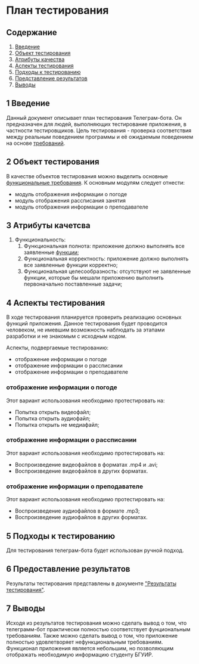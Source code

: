 # План тестирования

## Содержание
1. [Введение](#introduction)
2. [Объект тестирования](#items)
3. [Атрибуты качества](#quality)
5. [Аспекты тестирования](#features)
6. [Подходы к тестированию](#approach)
7. [Представление результатов](#pass)
8. [Выводы](#conclusion)

## 1 Введение <a name = "#introduction"></a>

Данный документ описывает план тестирования Телеграм-бота. Он предназначен для людей, выполняющих тестирование приложения, в частности тестировщиков. Цель тестирования - проверка соответствия между реальным поведением программы и её ожидаемым поведением на основе [требований](../SRS_ru.md).

## 2 Объект тестирования <a name = "#items"></a>

В качестве объектов тестирования можно выделить основные [функциональные требования](../SRS_ru.md). К основным модулям следует отнести:
* модуль отображения информации о погоде
* модуль отображения рассписания занятия
* модуль отображения информации о преподавателе

## 3 Атрибуты качетсва <a name = "#quality"></a>

1. Функциональность:
   1. Функциональная полнота: приложение должно выполнять все заявленные [функции](../SRS_ru.md);
   2. Функциональная корректность: приложение должно выполнять все заявленные функции корректно;
   3. Функциональная целесообразность: отсутствуют не заявленные функции, которые бы мешали приложению выполнить первоначально поставленные задачи;

## 4 Аспекты тестирования <a name = "#approach"></a>

В ходе тестирования планируется проверить реализацию основных функций приложения. Данное тестирования будет проводится человеком, не имевшим возможность наблюдать за этапами разработки и не знакомым с исходным кодом.

Аспекты, подвергаемые тестированию:
* отображение информации о погоде
* отображение информации о рассписании
* отображение информации о преподавателе

### отображение информации о погоде
Этот вариант использования необходимо протестировать на:
* Попытка открыть видеофайл;
* Попытка открыть аудиофайл;
* Попытка открыть не медиафайл;

### отображение информации о рассписании
Этот вариант использования необходимо протестировать на:
* Воспроизведение видеофайлов в форматах .mp4 и .avi;
* Воспроизведение видеофайлов в других форматах.

### отображение информации о преподавателе
Этот вариант использования необходимо протестировать на:
* Воспроизведение аудиофайлов в формате .mp3;
* Воспроизведение аудиофайлов в других форматах.

## 5 Подходы к тестированию <a name = "approach"></a>

Для тестирования телеграм-бота будет использован ручной подход.

## 6 Предоставление результатов <a name = "pass"></a>

Результаты тестирования представлены в документе ["Результаты тестирования"](./Testing_results.md).

## 7 Выводы <a name = "conclusion"></a>

Исходя из результатов тестирования можно сделать вывод о том, что телеграмм-бот практически полностью соответствует фунциональным требованиям. Также можно сделать вывод о том, что приложение полностью удовлетворяет нефункциональным требованиям. Функционал приложения является небольшим, но позволяющим отображать необходимую информацию студенту БГУИР.
